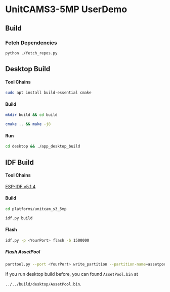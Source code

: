 # UnitCAMS3-5MP UserDemo

## Build

### Fetch Dependencies

```bash
python ./fetch_repos.py
```

## Desktop Build

#### Tool Chains

```bash
sudo apt install build-essential cmake
```

#### Build

```bash
mkdir build && cd build
```
```bash
cmake .. && make -j8
```
#### Run

```bash
cd desktop && ./app_desktop_build
```

## IDF Build

#### Tool Chains

[ESP-IDF v5.1.4](https://docs.espressif.com/projects/esp-idf/en/v5.1.4/esp32s3/index.html)

#### Build

```bash
cd platforms/unitcam_s3_5mp
```

```bash
idf.py build
```

#### Flash

```bash
idf.py -p <YourPort> flash -b 1500000
```

##### Flash AssetPool

```bash
parttool.py --port <YourPort> write_partition --partition-name=assetpool --input "path/to/AssetPool.bin"
```

If you run desktop build before, you can found `AssetPool.bin` at 

`../../build/desktop/AssetPool.bin`.

